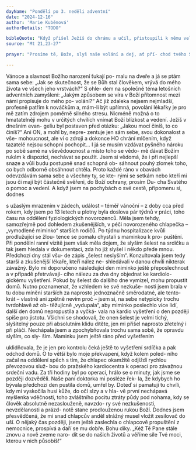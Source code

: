 ```yaml
---
dayName: "Pondělí po 3. neděli adventní"
date: "2024-12-16"
author: 'Marie Kuběnová'
authorDetails: "TODO"

bibleQuote: "Když přišel Ježíš do chrámu a učil, přistoupili k němu velekněží a starší lidu s otázkou: „Ja- kou mocí děláš tyto věci? Kdo ti k tomu dal plnou moc?“ Ježíš jim odpověděl: „Také já se vás zeptám na jednu věc. Když mi na ni od- povíte, i já vám řeknu, jakou mocí dělám tyto věci. Odkud byl Janův křest? Z nebe, anebo od lidí?“ Ale oni mezi sebou uvažovali: „Řekneme- li »z nebe«, namítne nám: »Proč jste mu tedy neuvěřili?« Řekneme-li však »od lidí«, musíme se bát lidu, protože všichni pokládají Jana za proroka.“ Odpověděli tedy Ježíšovi: „Nevíme.“ A on jim řekl: „Ani já vám nepovím, jakou mocí tyto věci dělám.“"
source: "Mt 21,23-27"

prayer: "Prosíme tě, Bože, slyš naše volání a dej, ať pří- chod tvého Syna mezi nás osvítí temnoty na- šeho srdce. Neboť on s tebou v jednotě Ducha Svatého…"

---
```


Vánoce a slavnost Božího narození ťukají po- malu na dveře a já se ptám sama sebe: „Jak se skutečnost, že se Bůh stal člověkem, vrývá do mého života ve všech jeho vrstvách?“ S ohle- dem na společné téma letošních adventních zamyšlení: „Jakým způsobem se víra v Boží přítomnost mezi námi propisuje do mého po- volání?“
Ač již zdaleka nejsem nejmladší, profesně patřím k nováčkům a, mám-li být upřímná, povolání lékařky je pro mě zatím zdrojem poměrně silného stresu. Nicméně možná o to hmatatelněji mohu v určitých chvílích vnímat Boží blízkost a vedení. Ježíš v dnešním evan- geliu byl postaven před otázku: „Jakou mocí činíš, to co činíš?“ Ani ON, a mohl by, nepre- zentuje jen sám sebe, svou dokonalost a vše- mohoucnost, ale ví o zdroji a dokonce HO chrání mlčením, když tazatelé nejsou schopni pochopit…
I já se musím vzdávat pyšného nároku po sobě samé na vševědoucnost a místo toho se vědo- mě dávat Božím rukám k dispozici, nechávat se použít. Jsem si vědomá, že i při nejlepší snaze a vůli budu postupně snad schopná ob- sáhnout pouhý zlomek toho, co bych odborně obsáhnout chtěla. Proto každé ráno v obavách odevzdávám sama sebe a všechny ty, se kte- rými se setkám nebo kteří mi jsou či mají být částečně svěřeni, do Boží ochrany, prosím Du- cha Svatého o pomoc a vedení. A když jsem na pochybách o své cestě, připomenu si, dodnes
 
s užaslým mrazením v zádech, událost – téměř vánoční – z doby cca před rokem, kdy jsem po 13 letech u plotny byla doslova pár týdnů  v práci, toho času na oddělení fyziologických novorozenců.
Měla jsem tehdy, samozřejmě pod dohledem zkušenějších,  v péči novorozeného chlapečka
– „vymodlené miminko“ starších rodičů. Po týdnu hospitalizace kvůli prodlužující se žlou- tence se pomalu chystali s maminkou k pro- puštění. Při pondělní ranní vizitě jsem však měla dojem, že slyším šelest na srdíčku a tak jsem hledala v dokumentaci, zda ho již slyšel  i někdo přede mnou. Předchozí dny stál všu- de zápis „šelest neslyším“. Konzultovala jsem tedy starší a zkušenější lékaře, kteří nález ne- shledávali v danou chvíli nikterak závažný. Bylo mi doporučeno následující den miminko ještě přeposlechnout a v případě přetrvávají- cího nálezu za dva dny objednat ke kardiolo- gickému vyšetření. Pokud by šelest do dalšího dne vymizel, mohu propustit domů. Nutno poznamenat, že vzhledem ke své nezkuše- nosti jsem brala v tu dobu mínění starších za naprosto jednoznačně směrodatné, ale tento- krát – vlastně ani zpětně nevím proč – jsem si, na sebe netypicky trochu tvrdohlavě až ob- těžujícně „vydupala“, aby miminko poslechlo více lidí, další den domů nepropustila a vyčká- vala na kardio vyšetření o den později spíše pro jistotu. Všichni se shodovali, že onen šelest je velmi tichý, slyšitelný pouze při absolutním klidu dítěte,  jen  mi  přišel  naprosto  zřetelný i při pláči. Nechápala jsem a zpochybňovala trochu sama sobě, že opravdu slyším, co sly- ším. Maminku jsem ještě ráno před vyšetřením
 
uklidňovala, že je jen pro kontrolu čeká ještě to vyšetření srdíčka a pak odchod domů. O to větší bylo moje překvapení, když kolem poled- ního začal na oddělení spěch s tím, že chlapec okamžitě odjíždí rychlou převozovou služ- bou do pražského kardiocentra k operaci pro závažnou srdeční vadu. Za tři hodiny byl po operaci, hrálo se o minuty, jak jsme se později dozvěděli. Naše paní doktorka mi posléze řek- la, že kdybych ho bývala předchozí den pustila domů, umřel by. Doteď si pamatuji tu chvíli, kdy mi vyskočila husí kůže, do očí slzy a v hla- vě první nechápavá myšlenka vděčnosti, toho zvláštního pocitu ztráty půdy pod nohama, kdy se člověk absolutně nezaslouženě, navzdo- ry své nezkušenosti, nevzdělanosti a prázd- notě stane prodlouženou rukou Boží. Dodnes jsem přesvědčená, že mi snad chlapcův anděl strážný musel vložit zesilovač do uší. O nějaký čas později, jsem ještě zaslechla o chlapcově propuštění z nemocnice, prospívá a daří se mu dobře. Bohu díky.
„Kéž Tě Pane stále znovu a nově zveme naro- dit se do našich životů a věříme síle Tvé moci, kterou v nich působíš!“

